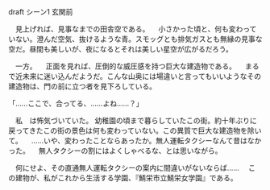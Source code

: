 draft シーン1 玄関前

　見上げれば、見事なまでの田舎空である。
　小さかった頃と、何も変わっていない。澄んだ空気、抜けるような青。スモッグとも排気ガスとも無縁の見事な空だ。昼間も美しいが、夜になるとそれは美しい星空が広がるだろう。

　一方。
　正面を見れば、圧倒的な威圧感を持つ巨大な建造物である。
　まるで近未来に迷い込んだようだ。こんな山奥には場違いと言ってもいいようなその建造物は、門の前に立つ者を見下ろしている。

「……ここで、合ってる、……よね……？」

　私　は怖気づいていた。
幼稚園の頃まで暮らしていたこの街。約十年ぶりに戻ってきたこの街の景色は何も変わっていない。この異質で巨大な建造物を除いて。
　……いや、変わったことならあったか。無人運転タクシーなんて昔はなかった。
　無人タクシーの割にはよくしゃべるな、とは思いながら。

　何にせよ、その直通無人運転タクシーの案内に間違いがないならば……
　この建物が、私がこれから生活する学園、『鯖栄市立鯖栄女学園』である。

